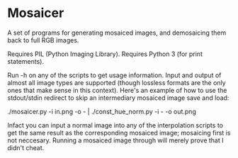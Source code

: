 # Mosaicer
A set of programs for generating mosaiced images, and demosaicing them back to full RGB images.

Requires PIL (Python Imaging Library). Requires Python 3 (for print statements).

Run -h on any of the scripts to get usage information. Input and output of almost all image types are supported (though lossless formats are the only ones that make sense in this context). Here's an example of how to use the stdout/stdin redirect to skip an intermediary mosaiced image save and load:

./mosaicer.py -i in.png -o - | ./const_hue_norm.py -i - -o out.png

Infact you can input a normal image into any of the interpolation scripts to get the same result as the corresponding mosaiced image; mosaicing first is not neccesary. Running a mosaiced image through will merely prove that I didn't cheat.
